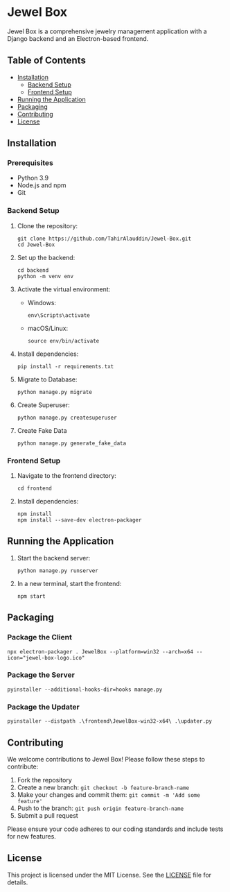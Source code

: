 # Jewel Box

Jewel Box is a comprehensive jewelry management application with a Django backend and an Electron-based frontend.

## Table of Contents
- [Installation](#installation)
  - [Backend Setup](#backend-setup)
  - [Frontend Setup](#frontend-setup)
- [Running the Application](#running-the-application)
- [Packaging](#packaging)
- [Contributing](#contributing)
- [License](#license)

## Installation

### Prerequisites
- Python 3.9
- Node.js and npm
- Git

### Backend Setup

1. Clone the repository:
   ```
   git clone https://github.com/TahirAlauddin/Jewel-Box.git
   cd Jewel-Box
   ```

2. Set up the backend:
   ```
   cd backend
   python -m venv env
   ```

3. Activate the virtual environment:
   - Windows:
     ```
     env\Scripts\activate
     ```
   - macOS/Linux:
     ```
     source env/bin/activate
     ```

4. Install dependencies:
   ```
   pip install -r requirements.txt
   ```

5. Migrate to Database:

   ```
   python manage.py migrate
   ```

6. Create Superuser:
   ```
   python manage.py createsuperuser
   ```

7. Create Fake Data
   ```
   python manage.py generate_fake_data
   ```

### Frontend Setup

1. Navigate to the frontend directory:
   ```
   cd frontend
   ```

2. Install dependencies:
   ```
   npm install
   npm install --save-dev electron-packager
   ```

## Running the Application

1. Start the backend server:
   ```
   python manage.py runserver
   ```

2. In a new terminal, start the frontend:
   ```
   npm start
   ```

## Packaging

### Package the Client
```
npx electron-packager . JewelBox --platform=win32 --arch=x64 --icon="jewel-box-logo.ico"
```

### Package the Server
```
pyinstaller --additional-hooks-dir=hooks manage.py
```

### Package the Updater
```
pyinstaller --distpath .\frontend\JewelBox-win32-x64\ .\updater.py
```

## Contributing

We welcome contributions to Jewel Box! Please follow these steps to contribute:

1. Fork the repository
2. Create a new branch: `git checkout -b feature-branch-name`
3. Make your changes and commit them: `git commit -m 'Add some feature'`
4. Push to the branch: `git push origin feature-branch-name`
5. Submit a pull request

Please ensure your code adheres to our coding standards and include tests for new features.

## License

This project is licensed under the MIT License. See the [LICENSE](LICENSE) file for details.